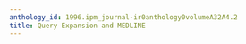 ```yaml
---
anthology_id: 1996.ipm_journal-ir0anthology0volumeA32A4.2
title: Query Expansion and MEDLINE
---
```

